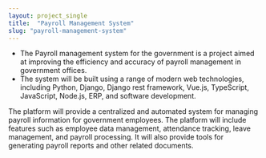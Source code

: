 ```yaml
---
layout: project_single
title:  "Payroll Management System"
slug: "payroll-management-system"
---
```

- The Payroll management system for the government is a project aimed at improving the efficiency and accuracy of payroll management in government offices.
- The system will be built using a range of modern web technologies, including Python, Django, Django rest framework, Vue.js, TypeScript, JavaScript, Node.js, ERP, and software development.


The platform will provide a centralized and automated system for managing payroll information for government employees. The platform will include features such as employee data management, attendance tracking, leave management, and payroll processing. It will also provide tools for generating payroll reports and other related documents.